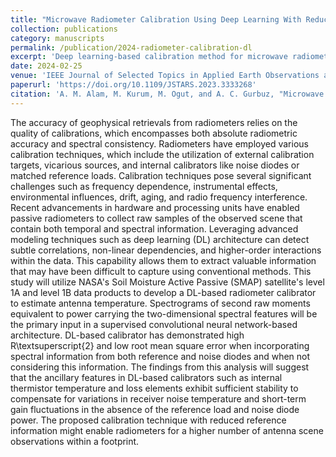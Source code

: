 ```yaml
---
title: "Microwave Radiometer Calibration Using Deep Learning With Reduced Reference Information and 2-D Spectral Features"
collection: publications
category: manuscripts
permalink: /publication/2024-radiometer-calibration-dl
excerpt: 'Deep learning-based calibration method for microwave radiometers using minimal reference data and spectral features.'
date: 2024-02-25
venue: 'IEEE Journal of Selected Topics in Applied Earth Observations and Remote Sensing, vol. 17, pp. 748-765'
paperurl: 'https://doi.org/10.1109/JSTARS.2023.3333268'
citation: 'A. M. Alam, M. Kurum, M. Ogut, and A. C. Gurbuz, "Microwave Radiometer Calibration Using Deep Learning With Reduced Reference Information and 2-D Spectral Features," in <i>IEEE Journal of Selected Topics in Applied Earth Observations and Remote Sensing</i>, vol. 17, pp. 748-765, 2024, doi: 10.1109/JSTARS.2023.3333268.'
---
```

The accuracy of geophysical retrievals from radiometers relies on the quality of calibrations, which encompasses both absolute radiometric accuracy and spectral consistency. Radiometers have employed various calibration techniques, which include the utilization of external calibration targets, vicarious sources, and internal calibrators like noise diodes or matched reference loads. Calibration techniques pose several significant challenges such as frequency dependence, instrumental effects, environmental influences, drift, aging, and radio frequency interference. Recent advancements in hardware and processing units have enabled passive radiometers to collect raw samples of the observed scene that contain both temporal and spectral information. Leveraging advanced modeling techniques such as deep learning (DL) architecture can detect subtle correlations, non-linear dependencies, and higher-order interactions within the data. This capability allows them to extract valuable information that may have been difficult to capture using conventional methods. This study will utilize NASA's Soil Moisture Active Passive (SMAP) satellite's level 1A and level 1B data products to develop a DL-based radiometer calibrator to estimate antenna temperature. Spectrograms of second raw moments equivalent to power carrying the two-dimensional spectral features will be the primary input in a supervised convolutional neural network-based architecture. DL-based calibrator has demonstrated high R\textsuperscript{2} and low root mean square error when incorporating spectral information from both reference and noise diodes and when not considering this information. The findings from this analysis will suggest that the ancillary features in DL-based calibrators such as internal thermistor temperature and loss elements exhibit sufficient stability to compensate for variations in receiver noise temperature and short-term gain fluctuations in the absence of the reference load and noise diode power. The proposed calibration technique with reduced reference information might enable radiometers for a higher number of antenna scene observations within a footprint. 
